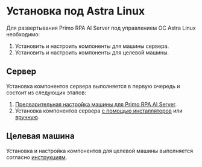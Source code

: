 # Установка под Astra Linux

Для развертывания Primo RPA AI Server под управлением ОС Astra Linux необходимо:
1. Установить и настроить компоненты для машины сервера.
2. Установить и настроить компоненты для целевой машины.

## Сервер
Установка компонентов сервера выполняется в первую очередь и состоит из следующих этапов:
1. [Предварительная настройка машины для Primo RPA AI Server](https://docs.primo-rpa.ru/primo-rpa/primo-ai-server/installing/linux/preconfiguring-server-machine).
1. Установка компонентов сервера [с помощью инсталляторов](https://docs.primo-rpa.ru/primo-rpa/primo-ai-server/installing/linux/server-with-installer) или [вручную](https://docs.primo-rpa.ru/primo-rpa/primo-ai-server/installing/linux/server).


## Целевая машина

Установка и настройка компонентов для целевой машины выполняется согласно [инструкциям](https://docs.primo-rpa.ru/primo-rpa/primo-rpa-ai-server/installing/linux/agent).
